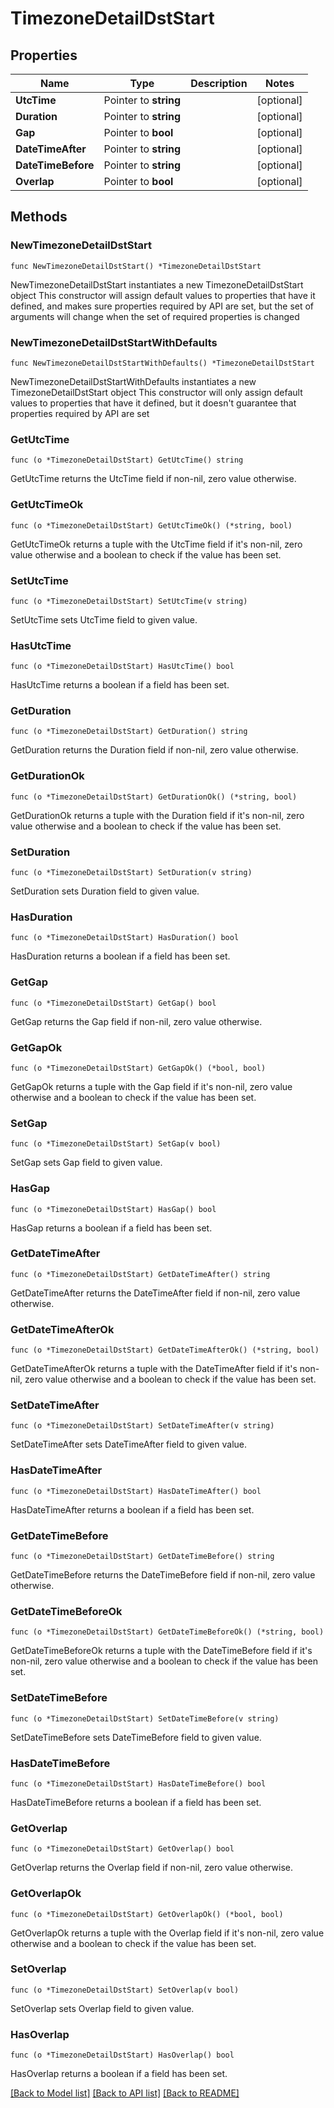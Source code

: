 # TimezoneDetailDstStart

## Properties

Name | Type | Description | Notes
------------ | ------------- | ------------- | -------------
**UtcTime** | Pointer to **string** |  | [optional] 
**Duration** | Pointer to **string** |  | [optional] 
**Gap** | Pointer to **bool** |  | [optional] 
**DateTimeAfter** | Pointer to **string** |  | [optional] 
**DateTimeBefore** | Pointer to **string** |  | [optional] 
**Overlap** | Pointer to **bool** |  | [optional] 

## Methods

### NewTimezoneDetailDstStart

`func NewTimezoneDetailDstStart() *TimezoneDetailDstStart`

NewTimezoneDetailDstStart instantiates a new TimezoneDetailDstStart object
This constructor will assign default values to properties that have it defined,
and makes sure properties required by API are set, but the set of arguments
will change when the set of required properties is changed

### NewTimezoneDetailDstStartWithDefaults

`func NewTimezoneDetailDstStartWithDefaults() *TimezoneDetailDstStart`

NewTimezoneDetailDstStartWithDefaults instantiates a new TimezoneDetailDstStart object
This constructor will only assign default values to properties that have it defined,
but it doesn't guarantee that properties required by API are set

### GetUtcTime

`func (o *TimezoneDetailDstStart) GetUtcTime() string`

GetUtcTime returns the UtcTime field if non-nil, zero value otherwise.

### GetUtcTimeOk

`func (o *TimezoneDetailDstStart) GetUtcTimeOk() (*string, bool)`

GetUtcTimeOk returns a tuple with the UtcTime field if it's non-nil, zero value otherwise
and a boolean to check if the value has been set.

### SetUtcTime

`func (o *TimezoneDetailDstStart) SetUtcTime(v string)`

SetUtcTime sets UtcTime field to given value.

### HasUtcTime

`func (o *TimezoneDetailDstStart) HasUtcTime() bool`

HasUtcTime returns a boolean if a field has been set.

### GetDuration

`func (o *TimezoneDetailDstStart) GetDuration() string`

GetDuration returns the Duration field if non-nil, zero value otherwise.

### GetDurationOk

`func (o *TimezoneDetailDstStart) GetDurationOk() (*string, bool)`

GetDurationOk returns a tuple with the Duration field if it's non-nil, zero value otherwise
and a boolean to check if the value has been set.

### SetDuration

`func (o *TimezoneDetailDstStart) SetDuration(v string)`

SetDuration sets Duration field to given value.

### HasDuration

`func (o *TimezoneDetailDstStart) HasDuration() bool`

HasDuration returns a boolean if a field has been set.

### GetGap

`func (o *TimezoneDetailDstStart) GetGap() bool`

GetGap returns the Gap field if non-nil, zero value otherwise.

### GetGapOk

`func (o *TimezoneDetailDstStart) GetGapOk() (*bool, bool)`

GetGapOk returns a tuple with the Gap field if it's non-nil, zero value otherwise
and a boolean to check if the value has been set.

### SetGap

`func (o *TimezoneDetailDstStart) SetGap(v bool)`

SetGap sets Gap field to given value.

### HasGap

`func (o *TimezoneDetailDstStart) HasGap() bool`

HasGap returns a boolean if a field has been set.

### GetDateTimeAfter

`func (o *TimezoneDetailDstStart) GetDateTimeAfter() string`

GetDateTimeAfter returns the DateTimeAfter field if non-nil, zero value otherwise.

### GetDateTimeAfterOk

`func (o *TimezoneDetailDstStart) GetDateTimeAfterOk() (*string, bool)`

GetDateTimeAfterOk returns a tuple with the DateTimeAfter field if it's non-nil, zero value otherwise
and a boolean to check if the value has been set.

### SetDateTimeAfter

`func (o *TimezoneDetailDstStart) SetDateTimeAfter(v string)`

SetDateTimeAfter sets DateTimeAfter field to given value.

### HasDateTimeAfter

`func (o *TimezoneDetailDstStart) HasDateTimeAfter() bool`

HasDateTimeAfter returns a boolean if a field has been set.

### GetDateTimeBefore

`func (o *TimezoneDetailDstStart) GetDateTimeBefore() string`

GetDateTimeBefore returns the DateTimeBefore field if non-nil, zero value otherwise.

### GetDateTimeBeforeOk

`func (o *TimezoneDetailDstStart) GetDateTimeBeforeOk() (*string, bool)`

GetDateTimeBeforeOk returns a tuple with the DateTimeBefore field if it's non-nil, zero value otherwise
and a boolean to check if the value has been set.

### SetDateTimeBefore

`func (o *TimezoneDetailDstStart) SetDateTimeBefore(v string)`

SetDateTimeBefore sets DateTimeBefore field to given value.

### HasDateTimeBefore

`func (o *TimezoneDetailDstStart) HasDateTimeBefore() bool`

HasDateTimeBefore returns a boolean if a field has been set.

### GetOverlap

`func (o *TimezoneDetailDstStart) GetOverlap() bool`

GetOverlap returns the Overlap field if non-nil, zero value otherwise.

### GetOverlapOk

`func (o *TimezoneDetailDstStart) GetOverlapOk() (*bool, bool)`

GetOverlapOk returns a tuple with the Overlap field if it's non-nil, zero value otherwise
and a boolean to check if the value has been set.

### SetOverlap

`func (o *TimezoneDetailDstStart) SetOverlap(v bool)`

SetOverlap sets Overlap field to given value.

### HasOverlap

`func (o *TimezoneDetailDstStart) HasOverlap() bool`

HasOverlap returns a boolean if a field has been set.


[[Back to Model list]](../README.md#documentation-for-models) [[Back to API list]](../README.md#documentation-for-api-endpoints) [[Back to README]](../README.md)


